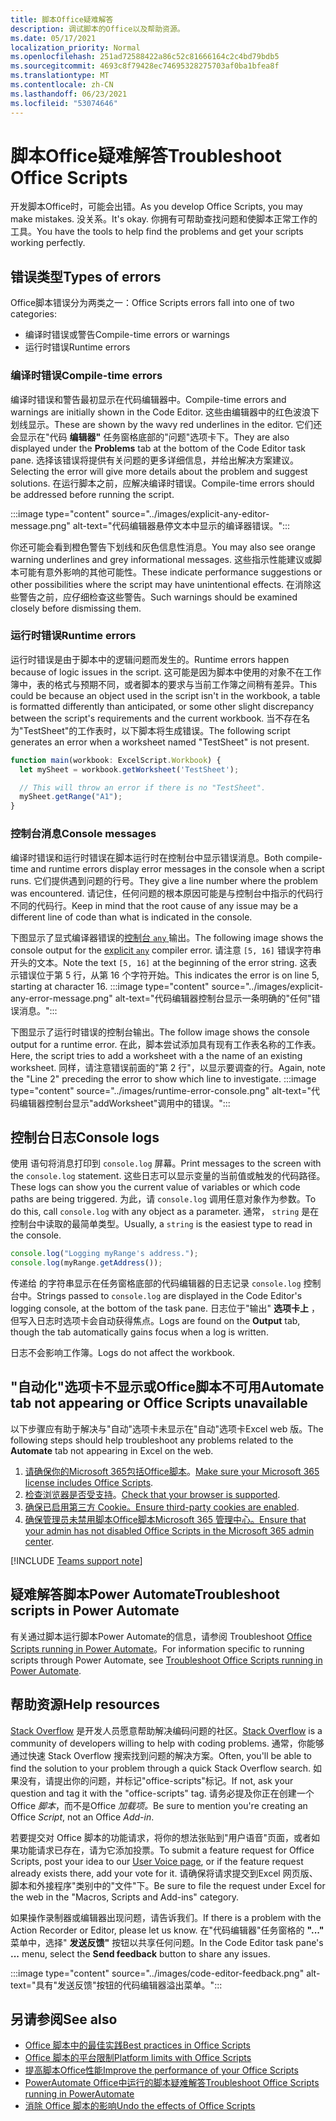 ```yaml
---
title: 脚本Office疑难解答
description: 调试脚本的Office以及帮助资源。
ms.date: 05/17/2021
localization_priority: Normal
ms.openlocfilehash: 251ad72588422a86c52c81666164c2c4bd79bdb5
ms.sourcegitcommit: 4693c8f79428ec74695328275703af0ba1bfea8f
ms.translationtype: MT
ms.contentlocale: zh-CN
ms.lasthandoff: 06/23/2021
ms.locfileid: "53074646"
---
```

# <a name="troubleshoot-office-scripts"></a><span data-ttu-id="3591b-103">脚本Office疑难解答</span><span class="sxs-lookup"><span data-stu-id="3591b-103">Troubleshoot Office Scripts</span></span>

<span data-ttu-id="3591b-104">开发脚本Office时，可能会出错。</span><span class="sxs-lookup"><span data-stu-id="3591b-104">As you develop Office Scripts, you may make mistakes.</span></span> <span data-ttu-id="3591b-105">没关系。</span><span class="sxs-lookup"><span data-stu-id="3591b-105">It's okay.</span></span> <span data-ttu-id="3591b-106">你拥有可帮助查找问题和使脚本正常工作的工具。</span><span class="sxs-lookup"><span data-stu-id="3591b-106">You have the tools to help find the problems and get your scripts working perfectly.</span></span>

## <a name="types-of-errors"></a><span data-ttu-id="3591b-107">错误类型</span><span class="sxs-lookup"><span data-stu-id="3591b-107">Types of errors</span></span>

<span data-ttu-id="3591b-108">Office脚本错误分为两类之一：</span><span class="sxs-lookup"><span data-stu-id="3591b-108">Office Scripts errors fall into one of two categories:</span></span>

* <span data-ttu-id="3591b-109">编译时错误或警告</span><span class="sxs-lookup"><span data-stu-id="3591b-109">Compile-time errors or warnings</span></span>
* <span data-ttu-id="3591b-110">运行时错误</span><span class="sxs-lookup"><span data-stu-id="3591b-110">Runtime errors</span></span>

### <a name="compile-time-errors"></a><span data-ttu-id="3591b-111">编译时错误</span><span class="sxs-lookup"><span data-stu-id="3591b-111">Compile-time errors</span></span>

<span data-ttu-id="3591b-112">编译时错误和警告最初显示在代码编辑器中。</span><span class="sxs-lookup"><span data-stu-id="3591b-112">Compile-time errors and warnings are initially shown in the Code Editor.</span></span> <span data-ttu-id="3591b-113">这些由编辑器中的红色波浪下划线显示。</span><span class="sxs-lookup"><span data-stu-id="3591b-113">These are shown by the wavy red underlines in the editor.</span></span> <span data-ttu-id="3591b-114">它们还会显示在"代码 **编辑器"** 任务窗格底部的"问题"选项卡下。</span><span class="sxs-lookup"><span data-stu-id="3591b-114">They are also displayed under the **Problems** tab at the bottom of the Code Editor task pane.</span></span> <span data-ttu-id="3591b-115">选择该错误将提供有关问题的更多详细信息，并给出解决方案建议。</span><span class="sxs-lookup"><span data-stu-id="3591b-115">Selecting the error will give more details about the problem and suggest solutions.</span></span> <span data-ttu-id="3591b-116">在运行脚本之前，应解决编译时错误。</span><span class="sxs-lookup"><span data-stu-id="3591b-116">Compile-time errors should be addressed before running the script.</span></span>

:::image type="content" source="../images/explicit-any-editor-message.png" alt-text="代码编辑器悬停文本中显示的编译器错误。":::

<span data-ttu-id="3591b-118">你还可能会看到橙色警告下划线和灰色信息性消息。</span><span class="sxs-lookup"><span data-stu-id="3591b-118">You may also see orange warning underlines and grey informational messages.</span></span> <span data-ttu-id="3591b-119">这些指示性能建议或脚本可能有意外影响的其他可能性。</span><span class="sxs-lookup"><span data-stu-id="3591b-119">These indicate performance suggestions or other possibilities where the script may have unintentional effects.</span></span> <span data-ttu-id="3591b-120">在消除这些警告之前，应仔细检查这些警告。</span><span class="sxs-lookup"><span data-stu-id="3591b-120">Such warnings should be examined closely before dismissing them.</span></span>

### <a name="runtime-errors"></a><span data-ttu-id="3591b-121">运行时错误</span><span class="sxs-lookup"><span data-stu-id="3591b-121">Runtime errors</span></span>

<span data-ttu-id="3591b-122">运行时错误是由于脚本中的逻辑问题而发生的。</span><span class="sxs-lookup"><span data-stu-id="3591b-122">Runtime errors happen because of logic issues in the script.</span></span> <span data-ttu-id="3591b-123">这可能是因为脚本中使用的对象不在工作簿中，表的格式与预期不同，或者脚本的要求与当前工作簿之间稍有差异。</span><span class="sxs-lookup"><span data-stu-id="3591b-123">This could be because an object used in the script isn't in the workbook, a table is formatted differently than anticipated, or some other slight discrepancy between the script's requirements and the current workbook.</span></span> <span data-ttu-id="3591b-124">当不存在名为"TestSheet"的工作表时，以下脚本将生成错误。</span><span class="sxs-lookup"><span data-stu-id="3591b-124">The following script generates an error when a worksheet named "TestSheet" is not present.</span></span>

```TypeScript
function main(workbook: ExcelScript.Workbook) {
  let mySheet = workbook.getWorksheet('TestSheet');

  // This will throw an error if there is no "TestSheet".
  mySheet.getRange("A1");
}
```

### <a name="console-messages"></a><span data-ttu-id="3591b-125">控制台消息</span><span class="sxs-lookup"><span data-stu-id="3591b-125">Console messages</span></span>

<span data-ttu-id="3591b-126">编译时错误和运行时错误在脚本运行时在控制台中显示错误消息。</span><span class="sxs-lookup"><span data-stu-id="3591b-126">Both compile-time and runtime errors display error messages in the console when a script runs.</span></span> <span data-ttu-id="3591b-127">它们提供遇到问题的行号。</span><span class="sxs-lookup"><span data-stu-id="3591b-127">They give a line number where the problem was encountered.</span></span> <span data-ttu-id="3591b-128">请记住，任何问题的根本原因可能是与控制台中指示的代码行不同的代码行。</span><span class="sxs-lookup"><span data-stu-id="3591b-128">Keep in mind that the root cause of any issue may be a different line of code than what is indicated in the console.</span></span>

<span data-ttu-id="3591b-129">下图显示了显式编译器错误的[控制台 `any` ](../develop/typescript-restrictions.md)输出。</span><span class="sxs-lookup"><span data-stu-id="3591b-129">The following image shows the console output for the [explicit `any`](../develop/typescript-restrictions.md) compiler error.</span></span> <span data-ttu-id="3591b-130">请注意 `[5, 16]` 错误字符串开头的文本。</span><span class="sxs-lookup"><span data-stu-id="3591b-130">Note the text `[5, 16]` at the beginning of the error string.</span></span> <span data-ttu-id="3591b-131">这表示错误位于第 5 行，从第 16 个字符开始。</span><span class="sxs-lookup"><span data-stu-id="3591b-131">This indicates the error is on line 5, starting at character 16.</span></span>
:::image type="content" source="../images/explicit-any-error-message.png" alt-text="代码编辑器控制台显示一条明确的&quot;任何&quot;错误消息。":::

<span data-ttu-id="3591b-133">下图显示了运行时错误的控制台输出。</span><span class="sxs-lookup"><span data-stu-id="3591b-133">The follow image shows the console output for a runtime error.</span></span> <span data-ttu-id="3591b-134">在此，脚本尝试添加具有现有工作表名称的工作表。</span><span class="sxs-lookup"><span data-stu-id="3591b-134">Here, the script tries to add a worksheet with a the name of an existing worksheet.</span></span> <span data-ttu-id="3591b-135">同样，请注意错误前面的"第 2 行"，以显示要调查的行。</span><span class="sxs-lookup"><span data-stu-id="3591b-135">Again, note the "Line 2" preceding the error to show which line to investigate.</span></span>
:::image type="content" source="../images/runtime-error-console.png" alt-text="代码编辑器控制台显示&quot;addWorksheet&quot;调用中的错误。":::

## <a name="console-logs"></a><span data-ttu-id="3591b-137">控制台日志</span><span class="sxs-lookup"><span data-stu-id="3591b-137">Console logs</span></span>

<span data-ttu-id="3591b-138">使用 语句将消息打印到 `console.log` 屏幕。</span><span class="sxs-lookup"><span data-stu-id="3591b-138">Print messages to the screen with the `console.log` statement.</span></span> <span data-ttu-id="3591b-139">这些日志可以显示变量的当前值或触发的代码路径。</span><span class="sxs-lookup"><span data-stu-id="3591b-139">These logs can show you the current value of variables or which code paths are being triggered.</span></span> <span data-ttu-id="3591b-140">为此，请 `console.log` 调用任意对象作为参数。</span><span class="sxs-lookup"><span data-stu-id="3591b-140">To do this, call `console.log` with any object as a parameter.</span></span> <span data-ttu-id="3591b-141">通常， `string` 是在控制台中读取的最简单类型。</span><span class="sxs-lookup"><span data-stu-id="3591b-141">Usually, a `string` is the easiest type to read in the console.</span></span>

```TypeScript
console.log("Logging myRange's address.");
console.log(myRange.getAddress());
```

<span data-ttu-id="3591b-142">传递给 的字符串显示在任务窗格底部的代码编辑器的日志记录 `console.log` 控制台中。</span><span class="sxs-lookup"><span data-stu-id="3591b-142">Strings passed to `console.log` are displayed in the Code Editor's logging console, at the bottom of the task pane.</span></span> <span data-ttu-id="3591b-143">日志位于"输出" **选项卡上** ，但写入日志时选项卡会自动获得焦点。</span><span class="sxs-lookup"><span data-stu-id="3591b-143">Logs are found on the **Output** tab, though the tab automatically gains focus when a log is written.</span></span>

<span data-ttu-id="3591b-144">日志不会影响工作簿。</span><span class="sxs-lookup"><span data-stu-id="3591b-144">Logs do not affect the workbook.</span></span>

## <a name="automate-tab-not-appearing-or-office-scripts-unavailable"></a><span data-ttu-id="3591b-145">"自动化"选项卡不显示或Office脚本不可用</span><span class="sxs-lookup"><span data-stu-id="3591b-145">Automate tab not appearing or Office Scripts unavailable</span></span>

<span data-ttu-id="3591b-146">以下步骤应有助于解决与"自动"选项卡未显示在"自动"选项卡Excel web 版。</span><span class="sxs-lookup"><span data-stu-id="3591b-146">The following steps should help troubleshoot any problems related to the **Automate** tab not appearing in Excel on the web.</span></span>

1. <span data-ttu-id="3591b-147">[请确保你的Microsoft 365包括Office脚本](../overview/excel.md#requirements)。</span><span class="sxs-lookup"><span data-stu-id="3591b-147">[Make sure your Microsoft 365 license includes Office Scripts](../overview/excel.md#requirements).</span></span>
1. <span data-ttu-id="3591b-148">[检查浏览器是否受支持](platform-limits.md#browser-support)。</span><span class="sxs-lookup"><span data-stu-id="3591b-148">[Check that your browser is supported](platform-limits.md#browser-support).</span></span>
1. <span data-ttu-id="3591b-149">[确保已启用第三方 Cookie。](platform-limits.md#third-party-cookies)</span><span class="sxs-lookup"><span data-stu-id="3591b-149">[Ensure third-party cookies are enabled](platform-limits.md#third-party-cookies).</span></span>
1. <span data-ttu-id="3591b-150">[确保管理员未禁用脚本Office脚本Microsoft 365 管理中心。](/microsoft-365/admin/manage/manage-office-scripts-settings)</span><span class="sxs-lookup"><span data-stu-id="3591b-150">[Ensure that your admin has not disabled Office Scripts in the Microsoft 365 admin center](/microsoft-365/admin/manage/manage-office-scripts-settings).</span></span>

[!INCLUDE [Teams support note](../includes/teams-support-note.md)]

## <a name="troubleshoot-scripts-in-power-automate"></a><span data-ttu-id="3591b-151">疑难解答脚本Power Automate</span><span class="sxs-lookup"><span data-stu-id="3591b-151">Troubleshoot scripts in Power Automate</span></span>

<span data-ttu-id="3591b-152">有关通过脚本运行脚本Power Automate的信息，请参阅 Troubleshoot [Office Scripts running in Power Automate](power-automate-troubleshooting.md)。</span><span class="sxs-lookup"><span data-stu-id="3591b-152">For information specific to running scripts through Power Automate, see [Troubleshoot Office Scripts running in Power Automate](power-automate-troubleshooting.md).</span></span>

## <a name="help-resources"></a><span data-ttu-id="3591b-153">帮助资源</span><span class="sxs-lookup"><span data-stu-id="3591b-153">Help resources</span></span>

<span data-ttu-id="3591b-154">[Stack Overflow](https://stackoverflow.com/questions/tagged/office-scripts) 是开发人员愿意帮助解决编码问题的社区。</span><span class="sxs-lookup"><span data-stu-id="3591b-154">[Stack Overflow](https://stackoverflow.com/questions/tagged/office-scripts) is a community of developers willing to help with coding problems.</span></span> <span data-ttu-id="3591b-155">通常，你能够通过快速 Stack Overflow 搜索找到问题的解决方案。</span><span class="sxs-lookup"><span data-stu-id="3591b-155">Often, you'll be able to find the solution to your problem through a quick Stack Overflow search.</span></span> <span data-ttu-id="3591b-156">如果没有，请提出你的问题，并标记"office-scripts"标记。</span><span class="sxs-lookup"><span data-stu-id="3591b-156">If not, ask your question and tag it with the "office-scripts" tag.</span></span> <span data-ttu-id="3591b-157">请务必提及你正在创建一个Office *脚本*，而不是Office *加载项。*</span><span class="sxs-lookup"><span data-stu-id="3591b-157">Be sure to mention you're creating an Office *Script*, not an Office *Add-in*.</span></span>

<span data-ttu-id="3591b-158">若要提交对 Office 脚本的功能请求，将你的想法张贴到"用户[](https://excel.uservoice.com/forums/274580-excel-for-the-web?category_id=143439)语音"页面，或者如果功能请求已存在，请为它添加投票。</span><span class="sxs-lookup"><span data-stu-id="3591b-158">To submit a feature request for Office Scripts, post your idea to our [User Voice page](https://excel.uservoice.com/forums/274580-excel-for-the-web?category_id=143439), or if the feature request already exists there, add your vote for it.</span></span> <span data-ttu-id="3591b-159">请确保将请求提交到Excel 网页版、脚本和外接程序"类别中的"文件"下。</span><span class="sxs-lookup"><span data-stu-id="3591b-159">Be sure to file the request under Excel for the web in the "Macros, Scripts and Add-ins" category.</span></span>

<span data-ttu-id="3591b-160">如果操作录制器或编辑器出现问题，请告诉我们。</span><span class="sxs-lookup"><span data-stu-id="3591b-160">If there is a problem with the Action Recorder or Editor, please let us know.</span></span> <span data-ttu-id="3591b-161">在"代码编辑器"任务窗格的 **"..."** 菜单中，选择" **发送反馈"** 按钮以共享任何问题。</span><span class="sxs-lookup"><span data-stu-id="3591b-161">In the Code Editor task pane's **...** menu, select the **Send feedback** button to share any issues.</span></span>

:::image type="content" source="../images/code-editor-feedback.png" alt-text="具有&quot;发送反馈&quot;按钮的代码编辑器溢出菜单。":::

## <a name="see-also"></a><span data-ttu-id="3591b-163">另请参阅</span><span class="sxs-lookup"><span data-stu-id="3591b-163">See also</span></span>

- [<span data-ttu-id="3591b-164">Office 脚本中的最佳实践</span><span class="sxs-lookup"><span data-stu-id="3591b-164">Best practices in Office Scripts</span></span>](../develop/best-practices.md)
- [<span data-ttu-id="3591b-165">Office 脚本的平台限制</span><span class="sxs-lookup"><span data-stu-id="3591b-165">Platform limits with Office Scripts</span></span>](platform-limits.md)
- [<span data-ttu-id="3591b-166">提高脚本Office性能</span><span class="sxs-lookup"><span data-stu-id="3591b-166">Improve the performance of your Office Scripts</span></span>](../develop/web-client-performance.md)
- [<span data-ttu-id="3591b-167">PowerAutomate Office中运行的脚本疑难解答</span><span class="sxs-lookup"><span data-stu-id="3591b-167">Troubleshoot Office Scripts running in PowerAutomate</span></span>](power-automate-troubleshooting.md)
- [<span data-ttu-id="3591b-168">消除 Office 脚本的影响</span><span class="sxs-lookup"><span data-stu-id="3591b-168">Undo the effects of Office Scripts</span></span>](undo.md)
